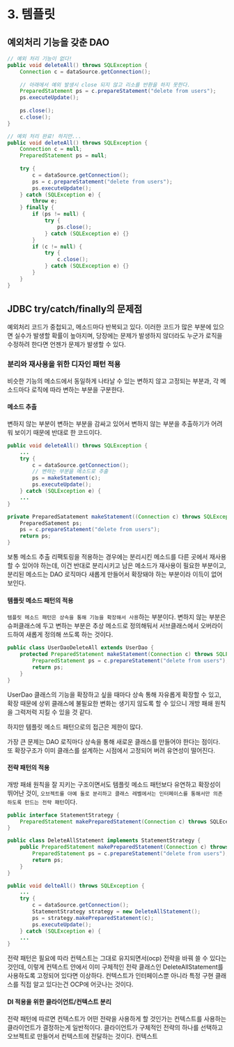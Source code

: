 # 3. 템플릿

## 예외처리 기능을 갖춘 DAO

```java
// 예외 처리 기능이 없다!
public void deleteAll() throws SQLException {
    Connection c = dataSource.getConnection();
    
    // 아래에서 예외 발생시 close 되지 않고 리소를 반환을 하지 못한다.
    PreparedStatement ps = c.prepareStatement("delete from users");
    ps.executeUpdate();
    
    ps.close();
    c.close();
}
```

```java
// 예외 처리 완료! 하지만...
public void deleteAll() throws SQLException {
    Connection c = null;
    PreparedStatement ps = null;
    
    try {
        c = dataSource.getConnection();
        ps = c.prepareStatement("delete from users");
        ps.executeUpdate();
    } catch (SQLException e) {
        throw e;
    } finally {
        if (ps != null) {
            try {
                ps.close();
            } catch (SQLException e) {}
        }
        if (c != null) {
            try {
                c.close();
            } catch (SQLException e) {}
        }
    }
}
```

## JDBC try/catch/finally의 문제점

예외처리 코드가 중첩되고, 메소드마다 반복되고 있다. 이러한 코드가 많은 부분에 있으면 실수가 발생할 확률이 높아지며, 당장에는 문제가 발생하지 않더라도 누군가 로직을 수정하려 한다면 언젠가 문제가 발생할 수 있다.

### 분리와 재사용을 위한 디자인 패턴 적용

비슷한 기능의 메소드에서 동일하게 나타날 수 있는 변하지 않고 고정되는 부분과, 각 메소드마다 로직에 따라 변하는 부분을 구분한다.

#### 메소드 추출

변하지 않는 부분이 변하는 부분을 감싸고 있어서 변하지 않는 부분을 추출하기가 어려워 보이기 때문에 반대로 한 코드이다.

```java
public void deleteAll() throws SQLException {
    ...
    try {
        c = dataSource.getConnection();
        // 변하는 부분을 메소드로 추출
        ps = makeStatement(c);
        ps.executeUpdate();
    } catch (SQLException e) {
    ...
}

private PreparedSatatement makeStatement((Connection c) throws SQLException {
    PreparedSatement ps;
    ps = c.prepareStatement("delete from users");
    return ps;
}
```

보통 메소드 추출 리팩토링을 적용하는 경우에는 분리시킨 메소드를 다른 곳에서 재사용할 수 있어야 하는데, 이건 반대로 분리시키고 남은 메소드가 재사용이 필요한 부분이고, 분리된 메소드는 DAO 로직마다 새롭게 만들어서 확장돼야 하는 부분이라 이득이 없어 보인다.

#### 템플릿 메소드 패턴의 적용

`템플릿 메소드 패턴은 상속을 통해 기능을 확장해서 사용`하는 부분이다. 변하지 않는 부분은 슈퍼클래스에 두고 변하는 부분은 추상 메소드로 정의해둬서 서브클래스에서 오버라이드하여 새롭게 정의해 쓰도록 하는 것이다.

```java
public class UserDaoDeleteAll extends UserDao {
    protected PreparedStatement makeStatement(Connection c) throws SQLException {
        PreparedStatement ps = c.prepareStatement("delete from users");
        return ps;
    }
}
```

UserDao 클래스의 기능을 확장하고 싶을 때마다 상속 통해 자유롭게 확장할 수 있고, 확장 때문에 상위 클래스에 불필요한 변화는 생기지 않도록 할 수 있으니 개방 패쇄 원칙을 그럭저럭 지킬 수 있을 것 같다.

하지만 템플릿 메소드 패턴으로의 접근은 제한이 많다.

가장 큰 문제는 DAO 로직마다 상속을 통해 새로운 클래스를 만들어야 한다는 점이다. 또 확장구조가 이미 클래스를 설계하는 시점에서 고정되어 버려 유연성이 떨어진다.

#### 전략 패턴의 적용

개방 패쇄 원칙을 잘 지키는 구조이면서도 템플릿 메소드 패턴보다 유연하고 확장성이 뛰어난 것이, `오브젝트를 아예 둘로 분리하고 클래스 레벨에서는 인터페이스를 통해서만 의존하도록 만드는 전략 패턴`이다.

```java
public interface StatementStrategy {
    PreparedStatement makePreparedStatement(Connection c) throws SQLEception;
}

public class DeleteAllStatement implements StatementStrategy {
    public PreparedStatement makePreparedStatement(Connection c) throws SQLException {
        PreparedStatement ps = c.prepareStatement("delete from users");
        return ps;
    }
}

public void delteAll() throws SQLException {
    ...
    try {
        c = dataSource.getConnection();
        StatementStrategy strategy = new DeleteAllStatement();
        ps = strategy.makePreparedStatement(c);
        ps.executeUpdate();
    } catch (SQLException e) {
    ...
}
```

전략 패턴은 필요에 따라 컨텍스트는 그대로 유지되면서\(ocp\) 전략을 바꿔 쓸 수 있다는 것인데, 이렇게 컨텍스트 안에서 이미 구체적인 전략 클래스인 DeleteAllStatement를 사용하도록 고정되어 있다면 이상하다. 컨텍스트가 인터페이스뿐 아니라 특정 구현 클래스를 직접 알고 있다는건 OCP에 어긋나는 것이다.

#### DI 적용을 위한 클라이언트/컨텍스트 분리

전략 패턴에 따르면 컨텍스트가 어떤 전략을 사용하게 할 것인가는 컨텍스트를 사용하는 클라이언트가 결정하는게 일반적이다. 클라이언트가 구체적인 전략의 하나를 선택하고 오브젝트로 만들어서 컨텍스트에 전달하는 것이다. 컨텍스트

